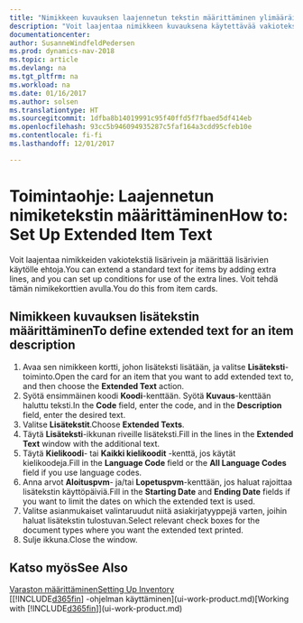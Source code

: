 ```yaml
---
title: "Nimikkeen kuvauksen laajennetun tekstin määrittäminen ylimääräisiä rivejä lisäämällä"
description: "Voit laajentaa nimikkeen kuvauksena käytettävää vakiotekstiä lisäämällä ylimääräisiä rivejä."
documentationcenter: 
author: SusanneWindfeldPedersen
ms.prod: dynamics-nav-2018
ms.topic: article
ms.devlang: na
ms.tgt_pltfrm: na
ms.workload: na
ms.date: 01/16/2017
ms.author: solsen
ms.translationtype: HT
ms.sourcegitcommit: 1dfba8b14019991c95f40ffd5f7fbaed5df414eb
ms.openlocfilehash: 93cc5b946094935287c5faf164a3cdd95cfeb10e
ms.contentlocale: fi-fi
ms.lasthandoff: 12/01/2017

---
```

# <a name="how-to-set-up-extended-item-text"></a><span data-ttu-id="08cf1-103">Toimintaohje: Laajennetun nimiketekstin määrittäminen</span><span class="sxs-lookup"><span data-stu-id="08cf1-103">How to: Set Up Extended Item Text</span></span>
<span data-ttu-id="08cf1-104">Voit laajentaa nimikkeiden vakiotekstiä lisärivein ja määrittää lisärivien käytölle ehtoja.</span><span class="sxs-lookup"><span data-stu-id="08cf1-104">You can extend a standard text for items by adding extra lines, and you can set up conditions for use of the extra lines.</span></span> <span data-ttu-id="08cf1-105">Voit tehdä tämän nimikekorttien avulla.</span><span class="sxs-lookup"><span data-stu-id="08cf1-105">You do this from item cards.</span></span>

## <a name="to-define-extended-text-for-an-item-description"></a><span data-ttu-id="08cf1-106">Nimikkeen kuvauksen lisätekstin määrittäminen</span><span class="sxs-lookup"><span data-stu-id="08cf1-106">To define extended text for an item description</span></span>
1. <span data-ttu-id="08cf1-107">Avaa sen nimikkeen kortti, johon lisäteksti lisätään, ja valitse **Lisäteksti**-toiminto.</span><span class="sxs-lookup"><span data-stu-id="08cf1-107">Open the card for an item that you want to add extended text to, and then choose the **Extended Text** action.</span></span>
2. <span data-ttu-id="08cf1-108">Syötä ensimmäinen koodi  **Koodi**-kenttään. Syötä  **Kuvaus**-kenttään haluttu teksti.</span><span class="sxs-lookup"><span data-stu-id="08cf1-108">In the **Code** field, enter the code, and in the **Description** field, enter the desired text.</span></span>
3. <span data-ttu-id="08cf1-109">Valitse **Lisätekstit**.</span><span class="sxs-lookup"><span data-stu-id="08cf1-109">Choose **Extended Texts**.</span></span>
4. <span data-ttu-id="08cf1-110">Täytä **Lisäteksti**-ikkunan riveille lisäteksti.</span><span class="sxs-lookup"><span data-stu-id="08cf1-110">Fill in the lines in the **Extended Text** window with the additional text.</span></span>
5. <span data-ttu-id="08cf1-111">Täytä **Kielikoodi**- tai **Kaikki kielikoodit** -kenttä, jos käytät kielikoodeja.</span><span class="sxs-lookup"><span data-stu-id="08cf1-111">Fill in the **Language Code** field or the **All Language Codes** field if you use language codes.</span></span>
6. <span data-ttu-id="08cf1-112">Anna arvot **Aloituspvm**- ja/tai **Lopetuspvm**-kenttään, jos haluat rajoittaa lisätekstin käyttöpäiviä.</span><span class="sxs-lookup"><span data-stu-id="08cf1-112">Fill in the **Starting Date** and **Ending Date** fields if you want to limit the dates on which the extended text is used.</span></span>
7. <span data-ttu-id="08cf1-113">Valitse asianmukaiset valintaruudut niitä asiakirjatyyppejä varten, joihin haluat lisätekstin tulostuvan.</span><span class="sxs-lookup"><span data-stu-id="08cf1-113">Select relevant check boxes for the document types where you want the extended text printed.</span></span>
8. <span data-ttu-id="08cf1-114">Sulje ikkuna.</span><span class="sxs-lookup"><span data-stu-id="08cf1-114">Close the window.</span></span>

## <a name="see-also"></a><span data-ttu-id="08cf1-115">Katso myös</span><span class="sxs-lookup"><span data-stu-id="08cf1-115">See Also</span></span>
[<span data-ttu-id="08cf1-116">Varaston määrittäminen</span><span class="sxs-lookup"><span data-stu-id="08cf1-116">Setting Up Inventory</span></span>](inventory-setup-inventory.md)  
<span data-ttu-id="08cf1-117">[[!INCLUDE[d365fin](includes/d365fin_md.md)] -ohjelman käyttäminen](ui-work-product.md)</span><span class="sxs-lookup"><span data-stu-id="08cf1-117">[Working with [!INCLUDE[d365fin](includes/d365fin_md.md)]](ui-work-product.md)</span></span>

